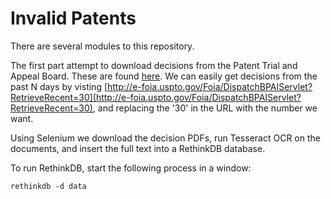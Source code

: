 Invalid Patents
===============

There are several modules to this repository.

The first part attempt to download decisions from the Patent Trial and Appeal
Board.  These are found
[here](http://e-foia.uspto.gov/Foia/PTABReadingRoom.jsp). We can easily get
decisions from the past N days by visting
[http://e-foia.uspto.gov/Foia/DispatchBPAIServlet?RetrieveRecent=30](http://e-foia.uspto.gov/Foia/DispatchBPAIServlet?RetrieveRecent=30),
and replacing the '30' in the URL with the number we want.

Using Selenium we download the decision PDFs, run Tesseract OCR on the
documents, and insert the full text into a RethinkDB database.

To run RethinkDB, start the following process in a window:

```
rethinkdb -d data
```
